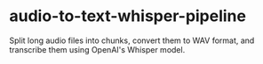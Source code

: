 # audio-to-text-whisper-pipeline
Split long audio files into chunks, convert them to WAV format, and transcribe them using OpenAI's Whisper model.
